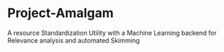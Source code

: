# Project-Amalgam
A resource Standardization Utility with a Machine Learning backend for Relevance analysis and automated Skimming

